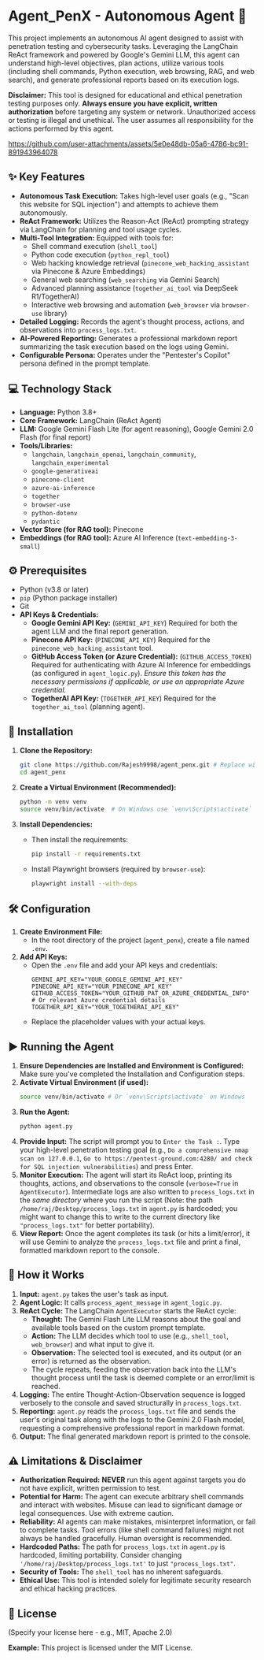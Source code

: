 # Agent_PenX - Autonomous Agent  🤖

This project implements an autonomous AI agent designed to assist with penetration testing and cybersecurity tasks. Leveraging the LangChain ReAct framework and powered by Google's Gemini LLM, this agent can understand high-level objectives, plan actions, utilize various tools (including shell commands, Python execution, web browsing, RAG, and web search), and generate professional reports based on its execution logs.

**Disclaimer:** This tool is designed for educational and ethical penetration testing purposes only. **Always ensure you have explicit, written authorization** before targeting any system or network. Unauthorized access or testing is illegal and unethical. The user assumes all responsibility for the actions performed by this agent.

https://github.com/user-attachments/assets/5e0e48db-05a6-4786-bc91-891943964078

## ✨ Key Features

*   **Autonomous Task Execution:** Takes high-level user goals (e.g., "Scan this website for SQL injection") and attempts to achieve them autonomously.
*   **ReAct Framework:** Utilizes the Reason-Act (ReAct) prompting strategy via LangChain for planning and tool usage cycles.
*   **Multi-Tool Integration:** Equipped with tools for:
    *   Shell command execution (`shell_tool`)
    *   Python code execution (`python_repl_tool`)
    *   Web hacking knowledge retrieval (`pinecone_web_hacking_assistant` via Pinecone & Azure Embeddings)
    *   General web searching (`web_searching` via Gemini Search)
    *   Advanced planning assistance (`together_ai_tool` via DeepSeek R1/TogetherAI)
    *   Interactive web browsing and automation (`web_browser` via `browser-use` library)
*   **Detailed Logging:** Records the agent's thought process, actions, and observations into `process_logs.txt`.
*   **AI-Powered Reporting:** Generates a professional markdown report summarizing the task execution based on the logs using Gemini.
*   **Configurable Persona:** Operates under the "Pentester's Copilot" persona defined in the prompt template.

## 💻 Technology Stack

*   **Language:** Python 3.8+
*   **Core Framework:** LangChain (ReAct Agent)
*   **LLM:** Google Gemini Flash Lite (for agent reasoning), Google Gemini 2.0 Flash (for final report)
*   **Tools/Libraries:**
    *   `langchain`, `langchain_openai`, `langchain_community`, `langchain_experimental`
    *   `google-generativeai`
    *   `pinecone-client`
    *   `azure-ai-inference`
    *   `together`
    *   `browser-use`
    *   `python-dotenv`
    *   `pydantic`
*   **Vector Store (for RAG tool):** Pinecone
*   **Embeddings (for RAG tool):** Azure AI Inference (`text-embedding-3-small`)

## ⚙️ Prerequisites

*   Python (v3.8 or later)
*   `pip` (Python package installer)
*   Git
*   **API Keys & Credentials:**
    *   **Google Gemini API Key:** (`GEMINI_API_KEY`) Required for both the agent LLM and the final report generation.
    *   **Pinecone API Key:** (`PINECONE_API_KEY`) Required for the `pinecone_web_hacking_assistant` tool.
    *   **GitHub Access Token (or Azure Credential):** (`GITHUB_ACCESS_TOKEN`) Required for authenticating with Azure AI Inference for embeddings (as configured in `agent_logic.py`). *Ensure this token has the necessary permissions if applicable, or use an appropriate Azure credential.*
    *   **TogetherAI API Key:** (`TOGETHER_API_KEY`) Required for the `together_ai_tool` (planning agent).

## 🔧 Installation

1.  **Clone the Repository:**
    ```bash
    git clone https://github.com/Rajesh9998/agent_penx.git # Replace with your actual repo URL if different
    cd agent_penx
    ```

2.  **Create a Virtual Environment (Recommended):**
    ```bash
    python -m venv venv
    source venv/bin/activate  # On Windows use `venv\Scripts\activate`
    ```

3.  **Install Dependencies:**
    *   Then install the requirements:
        ```bash
        pip install -r requirements.txt
        ```
    *   Install Playwright browsers (required by `browser-use`):
        ```bash
        playwright install --with-deps
        ```

## 🛠️ Configuration

1.  **Create Environment File:**
    *   In the root directory of the project (`agent_penx`), create a file named `.env`.
2.  **Add API Keys:**
    *   Open the `.env` file and add your API keys and credentials:
        ```env
        GEMINI_API_KEY="YOUR_GOOGLE_GEMINI_API_KEY"
        PINECONE_API_KEY="YOUR_PINECONE_API_KEY"
        GITHUB_ACCESS_TOKEN="YOUR_GITHUB_PAT_OR_AZURE_CREDENTIAL_INFO" # Or relevant Azure credential details
        TOGETHER_API_KEY="YOUR_TOGETHERAI_API_KEY"
        ```
    *   Replace the placeholder values with your actual keys.

## ▶️ Running the Agent

1.  **Ensure Dependencies are Installed and Environment is Configured:** Make sure you've completed the Installation and Configuration steps.
2.  **Activate Virtual Environment (if used):**
    ```bash
    source venv/bin/activate # Or `venv\Scripts\activate` on Windows
    ```
3.  **Run the Agent:**
    ```bash
    python agent.py
    ```
4.  **Provide Input:** The script will prompt you to `Enter the Task :`. Type your high-level penetration testing goal (e.g., `Do a comprehensive nmap scan on 127.0.0.1`, `Go to https://pentest-ground.com:4280/ and check for SQL injection vulnerabilities`) and press Enter.
5.  **Monitor Execution:** The agent will start its ReAct loop, printing its thoughts, actions, and observations to the console (`verbose=True` in `AgentExecutor`). Intermediate logs are also written to `process_logs.txt` in the *same directory* where you run the script (Note: the path `/home/raj/Desktop/process_logs.txt` in `agent.py` is hardcoded; you might want to change this to write to the current directory like `"process_logs.txt"` for better portability).
6.  **View Report:** Once the agent completes its task (or hits a limit/error), it will use Gemini to analyze the `process_logs.txt` file and print a final, formatted markdown report to the console.

## 📝 How it Works

1.  **Input:** `agent.py` takes the user's task as input.
2.  **Agent Logic:** It calls `process_agent_message` in `agent_logic.py`.
3.  **ReAct Cycle:** The LangChain `AgentExecutor` starts the ReAct cycle:
    *   **Thought:** The Gemini Flash Lite LLM reasons about the goal and available tools based on the custom prompt template.
    *   **Action:** The LLM decides which tool to use (e.g., `shell_tool`, `web_browser`) and what input to give it.
    *   **Observation:** The selected tool is executed, and its output (or an error) is returned as the observation.
    *   The cycle repeats, feeding the observation back into the LLM's thought process until the task is deemed complete or an error/limit is reached.
4.  **Logging:** The entire Thought-Action-Observation sequence is logged verbosely to the console and saved structurally in `process_logs.txt`.
5.  **Reporting:** `agent.py` reads the `process_logs.txt` file and sends the user's original task along with the logs to the Gemini 2.0 Flash model, requesting a comprehensive professional report in markdown format.
6.  **Output:** The final generated markdown report is printed to the console.

## ⚠️ Limitations & Disclaimer

*   **Authorization Required:** **NEVER** run this agent against targets you do not have explicit, written permission to test.
*   **Potential for Harm:** The agent can execute arbitrary shell commands and interact with websites. Misuse can lead to significant damage or legal consequences. Use with extreme caution.
*   **Reliability:** AI agents can make mistakes, misinterpret information, or fail to complete tasks. Tool errors (like shell command failures) might not always be handled gracefully. Human oversight is recommended.
*   **Hardcoded Paths:** The path for `process_logs.txt` in `agent.py` is hardcoded, limiting portability. Consider changing `'/home/raj/Desktop/process_logs.txt'` to just `"process_logs.txt"`.
*   **Security of Tools:** The `shell_tool` has no inherent safeguards.
*   **Ethical Use:** This tool is intended solely for legitimate security research and ethical hacking practices.

## 📄 License

(Specify your license here - e.g., MIT, Apache 2.0)

**Example:** This project is licensed under the MIT License.

